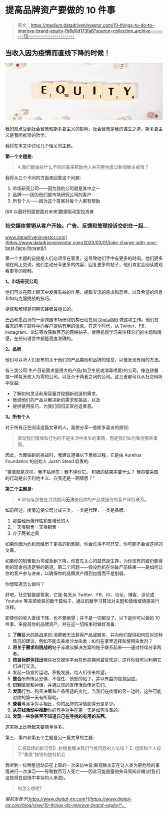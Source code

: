 # 提高品牌资产要做的 10 件事

> 原文：<https://medium.datadriveninvestor.com/10-things-to-do-to-improve-brand-equity-fb6d0d173fa6?source=collection_archive---------15----------------------->

## 当收入因为疫情而直线下降的时候！

![](img/14c9adfd4b91fd495e4a416426cc1f24.png)

我的观点受到社会智慧和斯多葛主义的影响，社会智慧是我的谋生之道，斯多葛主义是我所推崇的哲学。

我将在本文中讨论几个相关的主题。

**第一个主题是:**

> A.我们能做些什么不同的事来帮助他人并完整地度过新冠肺炎疫情？

我将从三个不同的方面来回答这个问题:

1.  市场研究公司——因为我的公司就是其中之一
2.  品牌——因为他们是市场研究公司的客户
3.  所有个人——因为这个答案对每个人都有帮助

[](https://www.datadriveninvestor.com/2020/03/01/take-charge-with-your-best-face-forward/) [## 以最好的面貌面对未来|数据驱动型投资者

### 社交媒体营销从客户开始。广告、反馈和管理投诉交织在一起…

www.datadriveninvestor.com](https://www.datadriveninvestor.com/2020/03/01/take-charge-with-your-best-face-forward/) 

第一个主题的前提是人们必须呆在家里，这导致他们手中有更多的时间。他们更多地在网上交流，他们主动分享更多的内容，回复更多的帖子，他们肯定会阅读或观看更多的视频。

**1。市场研究公司**

他们可以在网上聊天中发挥有益的作用，提取交流的需求和恐惧，以及希望的信息和如何克服挑战的技巧。

提炼和解释是洞察实践者最擅长的。

巴西和墨西哥的一家跨国市场研究机构已经在用 [DigitalMR](https://www.digital-mr.com/) 做这项工作。他们在每天的电子邮件中向客户提供有用的信息。在这个时代，从 Twitter、FB、Instagram、论坛等收获数百万的网络帖子。使用机器学习来注释它们的主题和情感，在任何语言中都是高度准确的。

**2。品牌**

他们可以*听*人们发布的关于他们的产品类别和品牌的信息，以便发现有用的方法。

有三类公司:生产目前需求量很大的产品(如卫生纸或消毒喷雾)的公司，像连锁餐馆一样每天收入为零的公司，以及介于两者之间的公司。这三者都可以从社交倾听中受益:

*   了解如何灵活利用容量并挖掘新创造的需求，
*   微调他们的产品以解决新的需求和挑战，以及
*   提供使用技巧，为我们回归正常创造善意。

**3。所有个人**

对于所有正在阅读这篇文章的人，我想分享一些斯多葛派的原则:

> 驱动我们情绪和行为的不是生活中发生的事情，而是我们如何看待那些事情。

因此，当面临新的挑战时，我建议遵循以下思维过程，它是由 Aurelius Foundation 的创始人 Justin Stead 启发的:

“事情就是这样。我不贴标签；我不评价它。
积极的结果需要什么？
我将要采取的行动是出于利他主义、自我还是一厢情愿？”

**第二个主题是:**

> B.如何与那些在封锁期间**无法**使用你的产品或服务的客户保持联系。

如前所述，疫情迫使公司分成三类，一类是代理，一类是品牌:

1.  那些经历爆炸性销售增长的人
2.  一天零销售一天零销售
3.  介于两者之间

如果你因为危机而经历了更高的销售额，你会忙得不可开交，你可能不会读这样的文章。

如果你的销售额为零或急剧下降，你首先关心的显然是生存，为你现有的或仍能得到的现金创造足够的跑道。第二个问题——假设危机在你破产前结束——是如何让你的客户参与进来，以确保你的品牌资产得到加强而不是削弱。

你想知道怎么做吗？

好吧，社交智能是答案，它是:每天从 Twitter、FB、IG、论坛、博客、评论或 Youtube 等来源收获的数千篇帖子，通过机器学习算法对主题和情绪或情感进行注释。

即使你的收入直线下降，也不要绝望；并不是一切都没了。以下是你可以做的 10 件事，来提高你的品牌资产，并在这一切结束时做好准备:

1.  **了解**最大的挑战来自:消费者无法获得产品或服务，并向他们提供如何应对这种情况的建议，例如不能去美发沙龙染发；如何在家里选择和使用染发剂？
2.  **将关于需求和挑战的**帖子与建议解决方案的帖子联系起来——通过持续分享两者。
3.  **按目标群体找出**哪些社交媒体平台在危机期间最受欢迎，这样你就可以利用它们进行交流。
4.  发起一场宣传运动，积极发展，给人们带来希望。
5.  **整合**所有传达恐惧、不信任、愤怒的帖子，并以有益的信息回应。
6.  **识别**骗局和神话，并通过您的宣传活动传达它们。
7.  **发现**行为、购买决策和产品用途的变化，当我们在疫情的另一边时，这些可能对你的第一天有所帮助。
8.  **查看**与竞争对手相比，你的品牌的净情感得分是多少。
9.  **从在线活动中推断**你的竞争对手在第一天是如何准备的。
10.  **发现一些你甚至不知道自己在寻找的有用的东西。**

这实际上比听起来要简单得多。

第三、第四和第五个主题是另一篇文章的主题:

> C.将延续的新习惯D .封锁是解决我们气候问题的方法吗？
> E .组织和个人按下“重置”按钮的独特机会

我听到一位明星运动员在上周的一次采访中说:新冠肺炎正在让人类为更危险的事情进行一次演习——导致数百万人死亡——因此可能是塞翁失马焉知非福(对我们这些将在疫情中幸存的人来说)。

> 你怎么想呢?

*最初发表于*[*https://www.digital-mr.com*](https://www.digital-mr.com/blog/view/10-things-do-improve-brand-equity)*。*